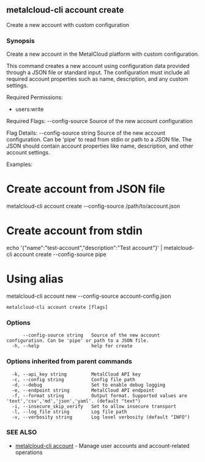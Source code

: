 ## metalcloud-cli account create

Create a new account with custom configuration

### Synopsis

Create a new account in the MetalCloud platform with custom configuration.

This command creates a new account using configuration data provided through 
a JSON file or standard input. The configuration must include all required 
account properties such as name, description, and any custom settings.

Required Permissions:
  - users:write

Required Flags:
  --config-source    Source of the new account configuration

Flag Details:
  --config-source string    Source of the new account configuration. 
                           Can be 'pipe' to read from stdin or path to a JSON file.
                           The JSON should contain account properties like name, 
                           description, and other account settings.

Examples:
  # Create account from JSON file
  metalcloud-cli account create --config-source /path/to/account.json

  # Create account from stdin
  echo '{"name":"test-account","description":"Test account"}' | metalcloud-cli account create --config-source pipe

  # Using alias
  metalcloud-cli account new --config-source account-config.json

```
metalcloud-cli account create [flags]
```

### Options

```
      --config-source string   Source of the new account configuration. Can be 'pipe' or path to a JSON file.
  -h, --help                   help for create
```

### Options inherited from parent commands

```
  -k, --api_key string         MetalCloud API key
  -c, --config string          Config file path
  -d, --debug                  Set to enable debug logging
  -e, --endpoint string        MetalCloud API endpoint
  -f, --format string          Output format. Supported values are 'text','csv','md','json','yaml'. (default "text")
  -i, --insecure_skip_verify   Set to allow insecure transport
  -l, --log_file string        Log file path
  -v, --verbosity string       Log level verbosity (default "INFO")
```

### SEE ALSO

* [metalcloud-cli account](metalcloud-cli_account.md)	 - Manage user accounts and account-related operations

